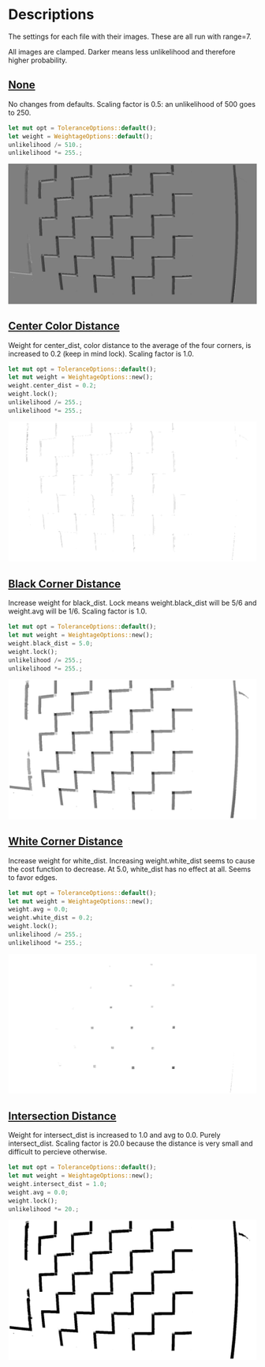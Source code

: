 # Descriptions

The settings for each file with their images. These are all run with range=7.

All images are clamped. Darker means less unlikelihood and therefore higher probability.

## [None](./none.png)
No changes from defaults. Scaling factor is 0.5: an unlikelihood of 500 goes to 250. 
```rust
let mut opt = ToleranceOptions::default();
let weight = WeightageOptions::default();
unlikelihood /= 510.;
unlikelihood *= 255.;
```
![None image](./none.png)

## [Center Color Distance](./center_dist.png)
Weight for center_dist, color distance to the average of the four corners, is increased to 0.2 (keep in mind lock). Scaling factor is 1.0. 
```rust
let mut opt = ToleranceOptions::default();
let mut weight = WeightageOptions::new();
weight.center_dist = 0.2;
weight.lock();
unlikelihood /= 255.;
unlikelihood *= 255.;
```
![Center Color Distance Image](./center_dist.png)

## [Black Corner Distance](./black_dist.png)
Increase weight for black_dist. Lock means weight.black_dist will be 5/6 and weight.avg will be 1/6. Scaling factor is 1.0.
```rust
let mut opt = ToleranceOptions::default();
let mut weight = WeightageOptions::new();
weight.black_dist = 5.0;
weight.lock();
unlikelihood /= 255.;
unlikelihood *= 255.;
```
![Black Corner Distance Image](./black_dist.png)

## [White Corner Distance](./white_dist.png)
Increase weight for white_dist. Increasing weight.white_dist seems to cause the cost function to decrease. At 5.0, white_dist has no effect at all. Seems to favor edges.
```rust
let mut opt = ToleranceOptions::default();
let mut weight = WeightageOptions::new();
weight.avg = 0.0;
weight.white_dist = 0.2;
weight.lock();
unlikelihood /= 255.;
unlikelihood *= 255.;
```
![White Corner Distance Image](./white_dist.png)

## [Intersection Distance](./intersect_dist.png)
Weight for intersect_dist is increased to 1.0 and avg to 0.0. Purely intersect_dist. Scaling factor is 20.0 because the distance is very small and difficult to percieve otherwise.
```rust
let mut opt = ToleranceOptions::default();
let mut weight = WeightageOptions::new();
weight.intersect_dist = 1.0;
weight.avg = 0.0;
weight.lock();
unlikelihood *= 20.;
```
![Intersection Distance Image](./intersect_dist.png)

